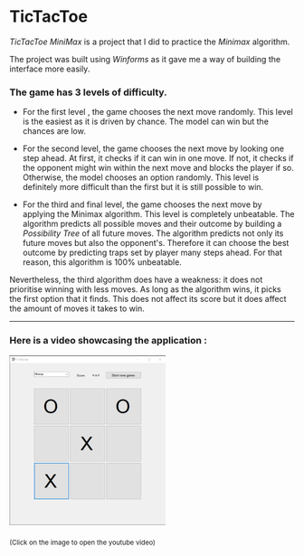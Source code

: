 # TicTacToe

*TicTacToe MiniMax* is a project that I did to practice the *Minimax* algorithm. 

The project was built using *Winforms* as it gave me a way of building the interface more easily. 


### The game has 3 levels of difficulty.

- For the first level , the game chooses the next move randomly. This level is the easiest as it is driven by chance. The model can win but the chances are low.

- For the second level, the game chooses the next move by looking one step ahead. At first, it checks if it can win in one move. If not, it checks if the opponent might win within the next move and blocks the player if so. Otherwise, the model chooses an option randomly. This level is definitely more difficult than the first but it is still possible to win. 

- For the third and final level, the game chooses the next move by applying the Minimax algorithm. This level is completely unbeatable. The algorithm predicts all possible moves and their outcome by building a *Possibility Tree* of all future moves. The algorithm predicts not only its future moves but also the opponent's. Therefore it can choose the best outcome by predicting traps set by player many steps ahead. For that reason, this algorithm is 100% unbeatable. 

Nevertheless, the third algorithm does have a weakness: it does not prioritise winning with less moves. As long as the algorithm wins, it picks the first option that it finds. This does not affect its score but it does affect the amount of moves it takes to win.

---

### Here is a video showcasing the application : 

[<img height="300" src="./images/thumbnail.png">](https://youtu.be/ZiPJsBxG1pc)

<sub>
  (Click on the image to open the youtube video)
</sub>
